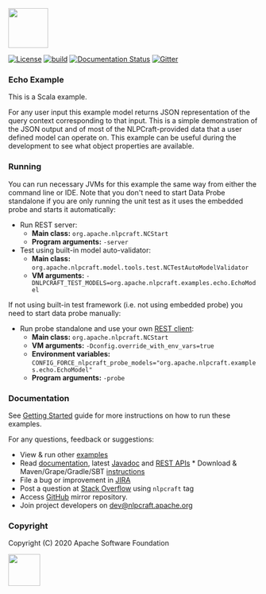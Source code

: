 <!--
 Licensed to the Apache Software Foundation (ASF) under one or more
 contributor license agreements.  See the NOTICE file distributed with
 this work for additional information regarding copyright ownership.
 The ASF licenses this file to You under the Apache License, Version 2.0
 (the "License"); you may not use this file except in compliance with
 the License.  You may obtain a copy of the License at

      http://www.apache.org/licenses/LICENSE-2.0

 Unless required by applicable law or agreed to in writing, software
 distributed under the License is distributed on an "AS IS" BASIS,
 WITHOUT WARRANTIES OR CONDITIONS OF ANY KIND, either express or implied.
 See the License for the specific language governing permissions and
 limitations under the License.
-->

<img src="https://nlpcraft.apache.org/images/nlpcraft_logo_black.gif" height="80px">
<br>

[![License](https://img.shields.io/badge/license-Apache%202-blue.svg)](https://raw.githubusercontent.com/apache/opennlp/master/LICENSE)
[![build](https://github.com/apache/incubator-nlpcraft/workflows/build/badge.svg)](https://github.com/apache/incubator-nlpcraft/actions)
[![Documentation Status](https://img.shields.io/:docs-latest-green.svg)](https://nlpcraft.apache.org/docs.html)
[![Gitter](https://badges.gitter.im/apache-nlpcraft/community.svg)](https://gitter.im/apache-nlpcraft/community)

### Echo Example
This is a Scala example.

For any user input this example model returns JSON representation of the query 
context corresponding to that input. This is a simple demonstration of the 
JSON output and of most of the NLPCraft-provided data that a user defined model 
can operate on. This example can be useful during the development to see what 
object properties are available.

### Running
You can run necessary JVMs for this example the same way from either the command line or IDE.
Note that you don't need to start Data Probe standalone if you are only running the unit test as it uses the 
embedded probe and starts it automatically:
 * Run REST server:
    * **Main class:** `org.apache.nlpcraft.NCStart`
    * **Program arguments:** `-server`
 * Test using built-in model auto-validator:
    * **Main class:** `org.apache.nlpcraft.model.tools.test.NCTestAutoModelValidator`
    * **VM arguments:** `-DNLPCRAFT_TEST_MODELS=org.apache.nlpcraft.examples.echo.EchoModel`      

If not using built-in test framework (i.e. not using embedded probe) you need to start data probe manually:     
 * Run probe standalone and use your own [REST client](https://nlpcraft.apache.org/using-rest.html):
    * **Main class:** `org.apache.nlpcraft.NCStart`
    * **VM arguments:** `-Dconfig.override_with_env_vars=true`
    * **Environment variables:** `CONFIG_FORCE_nlpcraft_probe_models="org.apache.nlpcraft.examples.echo.EchoModel"`
    * **Program arguments:** `-probe`
    
### Documentation  
See [Getting Started](https://nlpcraft.apache.org/getting-started.html) guide for more instructions on how to run these examples.

For any questions, feedback or suggestions:

 * View & run other [examples](https://github.com/apache/incubator-nlpcraft/tree/master/nlpcraft/src/main/scala/org/apache/nlpcraft/examples)
 * Read [documentation](https://nlpcraft.apache.org/docs.html), latest [Javadoc](http://nlpcraft.apache.org/apis/latest/index.html) and [REST APIs](https://nlpcraft.apache.org/using-rest.html) * Download & Maven/Grape/Gradle/SBT [instructions](https://nlpcraft.apache.org/download.html)
 * File a bug or improvement in [JIRA](https://issues.apache.org/jira/projects/NLPCRAFT)
 * Post a question at [Stack Overflow](https://stackoverflow.com/questions/ask) using <code>nlpcraft</code> tag
 * Access [GitHub](https://github.com/apache/incubator-nlpcraft) mirror repository.
 * Join project developers on [dev@nlpcraft.apache.org](mailto:dev-subscribe@nlpcraft.apache.org)

### Copyright
Copyright (C) 2020 Apache Software Foundation

<img src="https://www.apache.org/img/ASF20thAnniversary.jpg" height="64px">


